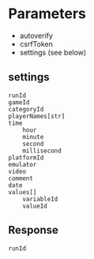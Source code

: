 # Parameters
- autoverify
- csrfToken
- settings (see below)

## settings
```
runId
gameId
categoryId
playerNames[str]
time
    hour
    minute
    second
    millisecond
platformId
emulator
video
comment
date
values[]
    variableId
    valueId
```

## Response
```
runId
```